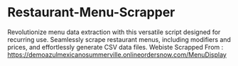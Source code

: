 # Restaurant-Menu-Scrapper
Revolutionize menu data extraction with this versatile script designed for recurring use. Seamlessly scrape restaurant menus, including modifiers and prices, and effortlessly generate CSV data files.
Webiste Scrapped From : https://demoazulmexicanosummerville.onlineordersnow.com/MenuDisplay
